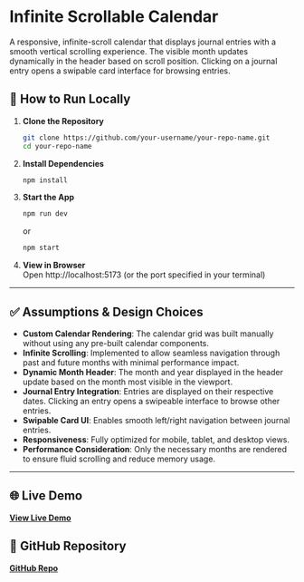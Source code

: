 # Infinite Scrollable Calendar

A responsive, infinite-scroll calendar that displays journal entries with a smooth vertical scrolling experience. The visible month updates dynamically in the header based on scroll position. Clicking on a journal entry opens a swipable card interface for browsing entries.

## 🚀 How to Run Locally

1. **Clone the Repository**
   ```bash
   git clone https://github.com/your-username/your-repo-name.git
   cd your-repo-name
   ```

2. **Install Dependencies**
   ```bash
   npm install
   ```

3. **Start the App**
   ```bash
   npm run dev
   ```
   or
   ```bash
   npm start
   ```

4. **View in Browser**  
   Open http://localhost:5173 (or the port specified in your terminal)

---

## ✅ Assumptions & Design Choices

- **Custom Calendar Rendering**: The calendar grid was built manually without using any pre-built calendar components.
- **Infinite Scrolling**: Implemented to allow seamless navigation through past and future months with minimal performance impact.
- **Dynamic Month Header**: The month and year displayed in the header update based on the month most visible in the viewport.
- **Journal Entry Integration**: Entries are displayed on their respective dates. Clicking an entry opens a swipeable interface to browse other entries.
- **Swipable Card UI**: Enables smooth left/right navigation between journal entries.
- **Responsiveness**: Fully optimized for mobile, tablet, and desktop views.
- **Performance Consideration**: Only the necessary months are rendered to ensure fluid scrolling and reduce memory usage.

---

## 🌐 Live Demo

[**View Live Demo**](https://your-live-demo-link.com)

## 📁 GitHub Repository

[**GitHub Repo**](https://github.com/devopslayer/infical)

